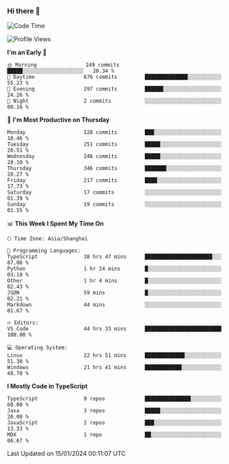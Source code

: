 ### Hi there 👋

<!--
**waynelwz/waynelwz** is a ✨ _special_ ✨ repository because its `README.md` (this file) appears on your GitHub profile.

Here are some ideas to get you started:

- 🔭 I’m currently working on ...
- 🌱 I’m currently learning ...
- 👯 I’m looking to collaborate on ...
- 🤔 I’m looking for help with ...
- 💬 Ask me about ...
- 📫 How to reach me: ...
- 😄 Pronouns: ...
- ⚡ Fun fact: ...
-->

<!--START_SECTION:waka-->
![Code Time](http://img.shields.io/badge/Code%20Time-2%2C346%20hrs%2036%20mins-blue)

![Profile Views](http://img.shields.io/badge/Profile%20Views-0-blue)

**I'm an Early 🐤** 

```text
🌞 Morning                249 commits         █████░░░░░░░░░░░░░░░░░░░░   20.34 % 
🌆 Daytime                676 commits         ██████████████░░░░░░░░░░░   55.23 % 
🌃 Evening                297 commits         ██████░░░░░░░░░░░░░░░░░░░   24.26 % 
🌙 Night                  2 commits           ░░░░░░░░░░░░░░░░░░░░░░░░░   00.16 % 
```
📅 **I'm Most Productive on Thursday** 

```text
Monday                   128 commits         ███░░░░░░░░░░░░░░░░░░░░░░   10.46 % 
Tuesday                  251 commits         █████░░░░░░░░░░░░░░░░░░░░   20.51 % 
Wednesday                246 commits         █████░░░░░░░░░░░░░░░░░░░░   20.10 % 
Thursday                 346 commits         ███████░░░░░░░░░░░░░░░░░░   28.27 % 
Friday                   217 commits         ████░░░░░░░░░░░░░░░░░░░░░   17.73 % 
Saturday                 17 commits          ░░░░░░░░░░░░░░░░░░░░░░░░░   01.39 % 
Sunday                   19 commits          ░░░░░░░░░░░░░░░░░░░░░░░░░   01.55 % 
```


📊 **This Week I Spent My Time On** 

```text
🕑︎ Time Zone: Asia/Shanghai

💬 Programming Languages: 
TypeScript               38 hrs 47 mins      ██████████████████████░░░   87.06 % 
Python                   1 hr 24 mins        █░░░░░░░░░░░░░░░░░░░░░░░░   03.18 % 
Other                    1 hr 4 mins         █░░░░░░░░░░░░░░░░░░░░░░░░   02.43 % 
JSON                     59 mins             █░░░░░░░░░░░░░░░░░░░░░░░░   02.21 % 
Markdown                 44 mins             ░░░░░░░░░░░░░░░░░░░░░░░░░   01.67 % 

🔥 Editors: 
VS Code                  44 hrs 33 mins      █████████████████████████   100.00 % 

💻 Operating System: 
Linux                    22 hrs 51 mins      █████████████░░░░░░░░░░░░   51.30 % 
Windows                  21 hrs 41 mins      ████████████░░░░░░░░░░░░░   48.70 % 
```

**I Mostly Code in TypeScript** 

```text
TypeScript               9 repos             ███████████████░░░░░░░░░░   60.00 % 
Java                     3 repos             █████░░░░░░░░░░░░░░░░░░░░   20.00 % 
JavaScript               2 repos             ███░░░░░░░░░░░░░░░░░░░░░░   13.33 % 
MDX                      1 repo              ██░░░░░░░░░░░░░░░░░░░░░░░   06.67 % 
```




 Last Updated on 15/01/2024 00:11:07 UTC
<!--END_SECTION:waka-->
